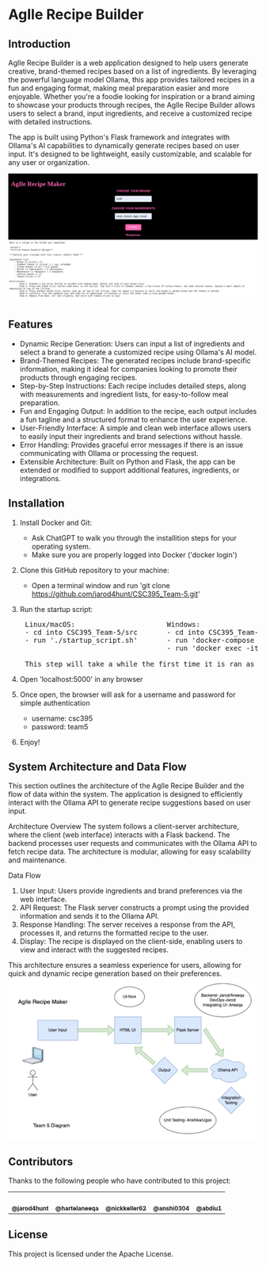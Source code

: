 # AgIle Recipe Builder

## Introduction
AgIle Recipe Builder is a web application designed to help users generate creative, brand-themed recipes based on a list of ingredients. By leveraging the powerful language model Ollama, this app provides tailored recipes in a fun and engaging format, making meal preparation easier and more enjoyable. Whether you're a foodie looking for inspiration or a brand aiming to showcase your products through recipes, the AgIle Recipe Builder allows users to select a brand, input ingredients, and receive a customized recipe with detailed instructions.

The app is built using Python's Flask framework and integrates with Ollama's AI capabilities to dynamically generate recipes based on user input. It's designed to be lightweight, easily customizable, and scalable for any user or organization.

![Example Image](images/example_output.png)

## Features
- Dynamic Recipe Generation: Users can input a list of ingredients and select a brand to generate a customized recipe using Ollama's AI model.
- Brand-Themed Recipes: The generated recipes include brand-specific information, making it ideal for companies looking to promote their products through engaging recipes.
- Step-by-Step Instructions: Each recipe includes detailed steps, along with measurements and ingredient lists, for easy-to-follow meal preparation.
- Fun and Engaging Output: In addition to the recipe, each output includes a fun tagline and a structured format to enhance the user experience.
- User-Friendly Interface: A simple and clean web interface allows users to easily input their ingredients and brand selections without hassle.
- Error Handling: Provides graceful error messages if there is an issue communicating with Ollama or processing the request.
- Extensible Architecture: Built on Python and Flask, the app can be extended or modified to support additional features, ingredients, or integrations.

## Installation
1) Install Docker and Git:
    - Ask ChatGPT to walk you through the installition steps for your operating system.
    - Make sure you are properly logged into Docker ('docker login')
    
2) Clone this GitHub repository to your machine:
    - Open a terminal window and run 'git clone https://github.com/jarod4hunt/CSC395_Team-5.git'

3) Run the startup script:         
<pre>
    Linux/macOS:                      Windows:                                          
    - cd into CSC395_Team-5/src       - cd into CSC395_Team-5/src
    - run './startup_script.sh'       - run 'docker-compose up --build -d'
                                      - run 'docker exec -it src-ollama-1 ollama run llama3' 
    
    This step will take a while the first time it is ran as the AI model is several GBs of data.
</pre>

4) Open 'localhost:5000' in any browser

5) Once open, the browser will ask for a username and password for simple authentication
    - username: csc395 
    - password: team5 
   

7) Enjoy!

## System Architecture and Data Flow
This section outlines the architecture of the AgIle Recipe Builder and the flow of data within the system. The application is designed to efficiently interact with the Ollama API to generate recipe suggestions based on user input.

Architecture Overview
The system follows a client-server architecture, where the client (web interface) interacts with a Flask backend. The backend processes user requests and communicates with the Ollama API to fetch recipe data. The architecture is modular, allowing for easy scalability and maintenance.

Data Flow
1.  User Input: Users provide ingredients and brand preferences via the web interface.
2. API Request: The Flask server constructs a prompt using the provided information and sends it to the Ollama API.
3. Response Handling: The server receives a response from the API, processes it, and returns the formatted recipe to the user.
4. Display: The recipe is displayed on the client-side, enabling users to view and interact with the suggested recipes.


This architecture ensures a seamless experience for users, allowing for quick and dynamic recipe generation based on their preferences.
![Example Image](images/data_flow.png)


## Contributors
Thanks to the following people who have contributed to this project:
<table>
  <tr>
    <td align="center"><a href="https://github.com/jarod4hunt"><img src="https://avatars.githubusercontent.com/jarod4hunt" width="100px;" alt=""/><br /><sub><b>@jarod4hunt</b></sub></a></td>
    <td align="center"><a href="https://github.com/hartelaneeqa"><img src="https://avatars.githubusercontent.com/hartelaneeqa" width="100px;" alt=""/><br /><sub><b>@hartelaneeqa</b></sub></a></td>
    <td align="center"><a href="https://github.com/nickkeller62"><img src="https://avatars.githubusercontent.com/nickkeller62" width="100px;" alt=""/><br /><sub><b>@nickkeller62</b></sub></a></td>
    <td align="center"><a href="https://github.com/anshi0304"><img src="https://avatars.githubusercontent.com/anshi0304" width="100px;" alt=""/><br /><sub><b>@anshi0304</b></sub></a></td>
    <td align="center"><a href="https://github.com/abdiu1"><img src="https://avatars.githubusercontent.com/abdiu1" width="100px;" alt=""/><br /><sub><b>@abdiu1</b></sub></a></td>
  </tr>
</table>

## License
This project is licensed under the Apache License.
